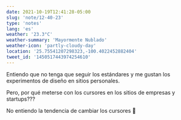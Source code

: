 ```yaml
---
date: 2021-10-19T12:41:28-05:00
slug: 'note/12-40-23'
type: 'notes'
lang: 'es'
weather: '23.3°C'
weather-summary: 'Mayormente Nublado'
weather-icon: 'partly-cloudy-day'
location: '25.75541207298323,-100.4022452882404'
tweet_id: '1450517443974254610'
---
```

Entiendo que no tenga que seguir los estándares y me gustan los experimentos de diseño en sitios personales. 

Pero, por qué meterse con los cursores en los sitios de empresas y startups???

No entiendo la tendencia de cambiar los cursores 🤌